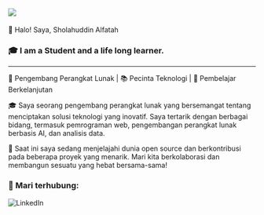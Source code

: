 # <a href="https://github.com/alfatah/alfatah"><img align='center' src="https://readme-typing-svg.herokuapp.com?color=%237900F7&size=32&vCenter=true&width=512&height=48&lines=console.log('Hello+Brother')"/></a>

👋 Halo! Saya, Sholahuddin Alfatah
### 🎓 I am a Student and a life long learner.
---
🚀 Pengembang Perangkat Lunak | 📚 Pecinta Teknologi | 🌱 Pembelajar Berkelanjutan

🎓 Saya seorang pengembang perangkat lunak yang bersemangat tentang menciptakan solusi teknologi yang inovatif. Saya tertarik dengan berbagai bidang, termasuk pemrograman web, pengembangan perangkat lunak berbasis AI, dan analisis data.

💼 Saat ini saya sedang menjelajahi dunia open source dan berkontribusi pada beberapa proyek yang menarik. Mari kita berkolaborasi dan membangun sesuatu yang hebat bersama-sama!

<p>

### 🌟 Mari terhubung:
[<img align="left" alt="LinkedIn" src="https://img.shields.io/badge/linkedin-%230077B5.svg?&style=for-the-badge&logo=linkedin&logoColor=white" />][linkedin]
  
<br />
<br />

[linkedin]: https://www.linkedin.com/in/sholahuddin-alfatah/
